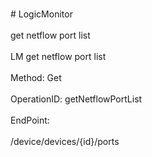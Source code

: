 <br>#     LogicMonitor</br>
<br>get netflow port list</br>
<br>LM get netflow port list</br>
<br>Method: Get</br>
<br>OperationID: getNetflowPortList</br>
<br>EndPoint:</br>
<br>/device/devices/{id}/ports</br>

